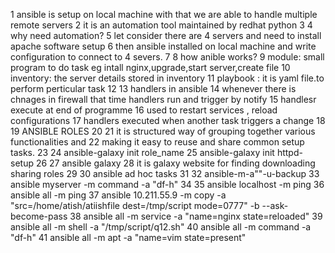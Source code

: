 1 ansible is setup on local machine with that we are able to handle multiple remote 
servers
2 it is an automation tool maintained by redhat python
3 
4 why need automation?
5 let consider there are 4 servers and need to install apache software setup
6 then ansible installed on local machine and write configuration to connect to 4 
severs.
7 
8 how anible works?
9 module: small program to do task eg intall nginx,upgrade,start server,create file
10 inventory: the server details stored in inventory
11 playbook : it is yaml file.to perform perticular task
12 
13 handlers in ansible
14 whenever there is chnages in firewall that time handlers run and trigger by notify
15 handlesr execute at end of programme
16 used to restart services , reload configurations
17 handlers executed when another task triggers a change
18 
19 ANSIBLE ROLES
20 
21 it is structured way of grouping together various functionalities and
22 making it easy to reuse and share common setup tasks.
23 
24 ansible-galaxy init role_name
25 ansible-galaxy init httpd-setup
26 
27 ansible galaxy
28 it is galaxy website for finding downloading sharing roles
29 
30 ansible ad hoc tasks
31 
32 ansible<host-pattern>-m<module>-a"<module arguments>"-u<username>-backup
33 ansible myserver -m command -a "df-h"
34 
35 ansible localhost -m ping
36 ansible all -m ping
37 ansible 10.211.55.9 -m copy -a "src=/home/atish/atiishfile dest=/tmp/script 
mode=0777" -b --ask-become-pass
38 ansible all -m service -a "name=nginx state=reloaded"
39 ansible all -m shell -a "/tmp/script/q12.sh"
40 ansible all -m command -a "df-h"
41 ansible all -m apt -a "name=vim state=present"
